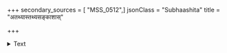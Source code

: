 +++
secondary_sources = [ "MSS_0512",]
jsonClass = "Subhaashita"
title = "अतथ्यास्तथ्यसङ्काशास्"

+++

<details><summary>Text</summary>

अतथ्यास्तथ्यसंकाशास् तथ्याश्चातथ्यदर्शनाः।  
दृश्यन्ते विविधा भावास् तस्माद्युक्तं परीक्षणम्॥
</details>

